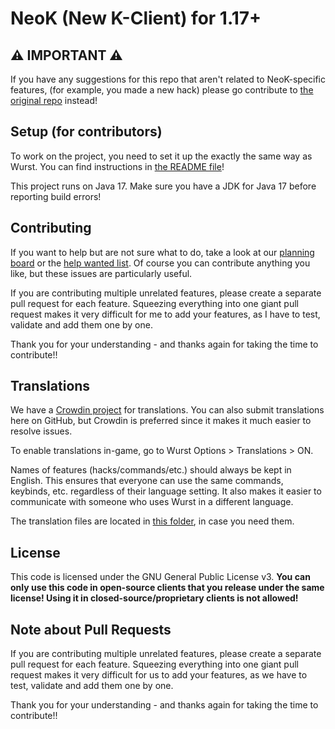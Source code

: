 # NeoK (New K-Client) for 1.17+

## ⚠ IMPORTANT ⚠

If you have any suggestions for this repo that aren't related to NeoK-specific features, (for example, you made a new hack)
please go contribute to [the original repo](https://github.com/Wurst-Imperium/Wurst7) instead!

## Setup (for contributors)

To work on the project, you need to set it up the exactly the same way as Wurst.
You can find instructions in [the README file](https://github.com/Wurst-Imperium/Wurst7)!

This project runs on Java 17. Make sure you have a JDK for Java 17 before reporting build errors!

## Contributing

If you want to help but are not sure what to do, take a look at our [planning board](https://github.com/orgs/Wurst-Imperium/projects/5/views/1) or the [help wanted list](https://github.com/Wurst-Imperium/Wurst7/issues?q=is%3Aissue+is%3Aopen+label%3A%22help+wanted%22). Of course you can contribute anything you like, but these issues are particularly useful.

If you are contributing multiple unrelated features, please create a separate pull request for each feature. Squeezing everything into one giant pull request makes it very difficult for me to add your features, as I have to test, validate and add them one by one.

Thank you for your understanding - and thanks again for taking the time to contribute!!

## Translations

We have a [Crowdin project](https://crowdin.com/project/wurst7) for translations. You can also submit translations here on GitHub, but Crowdin is preferred since it makes it much easier to resolve issues.

To enable translations in-game, go to Wurst Options > Translations > ON.

Names of features (hacks/commands/etc.) should always be kept in English. This ensures that everyone can use the same commands, keybinds, etc. regardless of their language setting. It also makes it easier to communicate with someone who uses Wurst in a different language.

The translation files are located in [this folder](https://github.com/Wurst-Imperium/Wurst7/tree/master/src/main/resources/assets/wurst/lang), in case you need them.

## License

This code is licensed under the GNU General Public License v3.
**You can only use this code in open-source clients that you release under the same license!
Using it in closed-source/proprietary clients is not allowed!**

## Note about Pull Requests

If you are contributing multiple unrelated features, please create a separate pull request for each feature.
Squeezing everything into one giant pull request makes it very difficult for us to add your features,
as we have to test, validate and add them one by one.

Thank you for your understanding - and thanks again for taking the time to contribute!!


